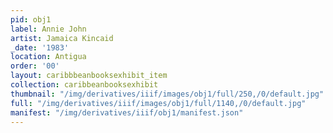```yaml
---
pid: obj1
label: Annie John
artist: Jamaica Kincaid
_date: '1983'
location: Antigua
order: '00'
layout: caribbbeanbooksexhibit_item
collection: caribbeanbooksexhibit
thumbnail: "/img/derivatives/iiif/images/obj1/full/250,/0/default.jpg"
full: "/img/derivatives/iiif/images/obj1/full/1140,/0/default.jpg"
manifest: "/img/derivatives/iiif/obj1/manifest.json"
---
```

